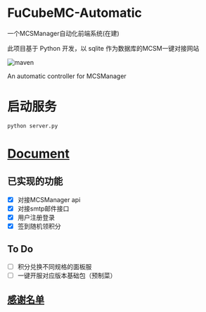 # FuCubeMC-Automatic

一个MCSManager自动化前端系统(在建)

此项目基于 Python 开发，以 sqlite 作为数据库的MCSM一键对接网站

![maven](https://img.shields.io/badge/python-3.8%2B-blue)

An automatic controller for MCSManager

# 启动服务

```shell
python server.py
```

# [Document](Document/README.md)

## 已实现的功能

- [x] 对接MCSManager api
- [x] 对接smtp邮件接口
- [x] 用户注册登录
- [x] 签到随机领积分

## To Do

- [ ] 积分兑换不同规格的面板服
- [ ] 一键开服对应版本基础包（预制菜）

## [感谢名单](Document/thanks.md)
